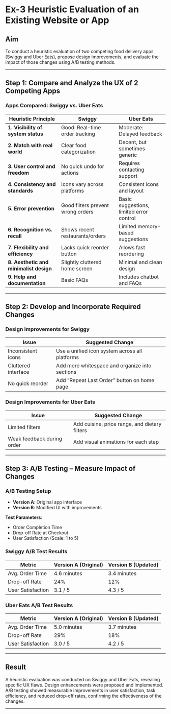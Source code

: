 # Ex-3 Heuristic Evaluation of an Existing Website or App

## Aim
To conduct a heuristic evaluation of two competing food delivery apps (Swiggy and Uber Eats), propose design improvements, and evaluate the impact of those changes using A/B testing methods.

---

## Step 1: Compare and Analyze the UX of 2 Competing Apps

### Apps Compared: Swiggy vs. Uber Eats

| Heuristic Principle              | Swiggy                           | Uber Eats                        |
|----------------------------------|----------------------------------|----------------------------------|
| **1. Visibility of system status** | Good: Real-time order tracking   | Moderate: Delayed feedback        |
| **2. Match with real world**      | Clear food categorization         | Decent, but sometimes generic     |
| **3. User control and freedom**   | No quick undo for actions         | Requires contacting support       |
| **4. Consistency and standards**  | Icons vary across platforms       | Consistent icons and layout       |
| **5. Error prevention**           | Good filters prevent wrong orders | Basic suggestions, limited error control |
| **6. Recognition vs. recall**     | Shows recent restaurants/orders   | Limited memory-based suggestions  |
| **7. Flexibility and efficiency** | Lacks quick reorder button        | Allows fast reordering            |
| **8. Aesthetic and minimalist design** | Slightly cluttered home screen   | Minimal and clean design          |
| **9. Help and documentation**     | Basic FAQs                        | Includes chatbot and FAQs         |

---

## Step 2: Develop and Incorporate Required Changes

### Design Improvements for Swiggy

| Issue                        | Suggested Change                                |
|-----------------------------|--------------------------------------------------|
| Inconsistent icons          | Use a unified icon system across all platforms  |
| Cluttered interface         | Add more whitespace and organize into sections  |
| No quick reorder            | Add “Repeat Last Order” button on home page     |

### Design Improvements for Uber Eats

| Issue                        | Suggested Change                                |
|-----------------------------|--------------------------------------------------|
| Limited filters              | Add cuisine, price range, and dietary filters   |
| Weak feedback during order  | Add visual animations for each step             |

---

## Step 3: A/B Testing – Measure Impact of Changes

### A/B Testing Setup

- **Version A**: Original app interface
- **Version B**: Modified UI with improvements

**Test Parameters**:
- Order Completion Time  
- Drop-off Rate at Checkout  
- User Satisfaction (Scale: 1 to 5)

### Swiggy A/B Test Results

| Metric                  | Version A (Original) | Version B (Updated) |
|-------------------------|----------------------|----------------------|
| Avg. Order Time         | 4.6 minutes           | 3.4 minutes           |
| Drop-off Rate           | 24%                   | 12%                   |
| User Satisfaction       | 3.1 / 5               | 4.3 / 5               |

### Uber Eats A/B Test Results

| Metric                  | Version A (Original) | Version B (Updated) |
|-------------------------|----------------------|----------------------|
| Avg. Order Time         | 5.0 minutes           | 3.7 minutes           |
| Drop-off Rate           | 29%                   | 18%                   |
| User Satisfaction       | 3.0 / 5               | 4.2 / 5               |

---

## Result

A heuristic evaluation was conducted on Swiggy and Uber Eats, revealing specific UX flaws. Design enhancements were proposed and implemented. A/B testing showed measurable improvements in user satisfaction, task efficiency, and reduced drop-off rates, confirming the effectiveness of the changes.

---
